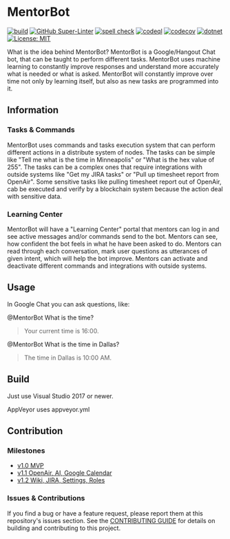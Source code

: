 # MentorBot

[![build](https://github.com/MentorMate/mentorbot/actions/workflows/ci-pipeline.yml/badge.svg)](https://github.com/MentorMate/mentorbot/actions/workflows/ci-pipeline.yml)
[![GitHub Super-Linter](https://github.com/MentorMate/mentorbot/actions/workflows/linter.yml/badge.svg)](https://github.com/MentorMate/mentorbot/actions/workflows/linter.yml)
[![spell check](https://github.com/MentorMate/mentorbot/actions/workflows/spell-check.yml/badge.svg)](https://github.com/MentorMate/mentorbot/actions/workflows/spell-check.yml)
[![codeql](https://github.com/MentorMate/mentorbot/actions/workflows/codeql-analysis.yml/badge.svg)](https://github.com/MentorMate/mentorbot/actions/workflows/codeql-analysis.yml)
[![codecov](https://codecov.io/gh/MentorMate/mentorbot/branch/main/graph/badge.svg?token=e7x4iMuLTj)](https://codecov.io/gh/MentorMate/mentorbot)
[![dotnet](https://img.shields.io/badge/dotnet-v6.0-blue)](https://dotnet.microsoft.com/download/dotnet/6.0)
[![License: MIT](https://img.shields.io/badge/License-MIT-blue.svg)](LICENSE)

What is the idea behind MentorBot? MentorBot is a Google/Hangout Chat bot, that can be taught to perform different tasks.
MentorBot uses machine learning to constantly improve responses and understand more accurately what is needed or what is asked.
MentorBot will constantly improve over time not only by learning itself, but also as new tasks are programmed into it.

## Information

### Tasks & Commands

MentorBot uses commands and tasks execution system that can perform different actions in a distribute system of nodes.
The tasks can be simple like "Tell me what is the time in Minneapolis" or "What is the hex value of 255".
The tasks can be a complex ones that require integrations with outside systems like "Get my JIRA tasks" or "Pull up timesheet report from OpenAir".
Some sensitive tasks like pulling timesheet report out of OpenAir, cab be executed and verify by a blockchain system because the action deal with sensitive data.

### Learning Center

MentorBot will have a "Learning Center" portal that mentors can log in and see active messages and/or commands send to the bot.
Mentors can see, how confident the bot feels in what he have been asked to do. Mentors can read through each conversation, mark user questions as utterances of given intent, which will help the bot improve.
Mentors can activate and deactivate different commands and integrations with outside systems.

## Usage

In Google Chat you can ask questions, like:

@MentorBot What is the time?
> Your current time is 16:00.

@MentorBot What is the time in Dallas?
> The time in Dallas is 10:00 AM.

## Build

Just use Visual Studio 2017 or newer.

AppVeyor uses appveyor.yml

## Contribution

### Milestones

* [v1.0 MVP](https://github.com/MentorSource/mentorbot/milestone/1?closed=1)
* [v1.1 OpenAir, AI, Google Calendar](https://github.com/MentorSource/mentorbot/milestone/2?closed=1)
* [v1.2 Wiki, JIRA, Settings, Roles](https://github.com/MentorSource/mentorbot/milestone/3?closed=1)

### Issues & Contributions

If you find a bug or have a feature request, please report them at this repository's issues section. See the [CONTRIBUTING GUIDE](CONTRIBUTING.md) for details on building and contributing to this project.
